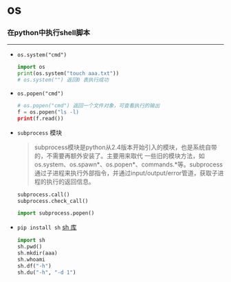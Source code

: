 # os

### 在python中执行shell脚本

---



* `os.system("cmd")`

  ```python
  import os 
  print(os.system("touch aaa.txt"))
  # os.system("") 返回0 表执行成功
  ```

* `os.popen("cmd")`

  ```python
  # os.popen("cmd") 返回一个文件对象，可查看执行的输出
  f = os.popen("ls -l)
  print(f.read())
  ```

* `subprocess`  模块

  >subprocess模块是python从2.4版本开始引入的模块，也是系统自带的，不需要再额外安装了。主要用来取代 一些旧的模块方法，如os.system、os.spawn*、os.popen*、commands.*等。subprocess通过子进程来执行外部指令，并通过input/output/error管道，获取子进程的执行的返回信息。

  ```python
  subprocess.call()
  subprocess.check_call()
  
  import subprocess.popen()
  ```

* `pip install sh`  [sh 库](http://amoffat.github.io/sh/)

  ```python
  import sh 
  sh.pwd()
  sh.mkdir(aaa)
  sh.whoami
  sh.df("-h")
  sh.du("-h", "-d 1")
  ```

  

